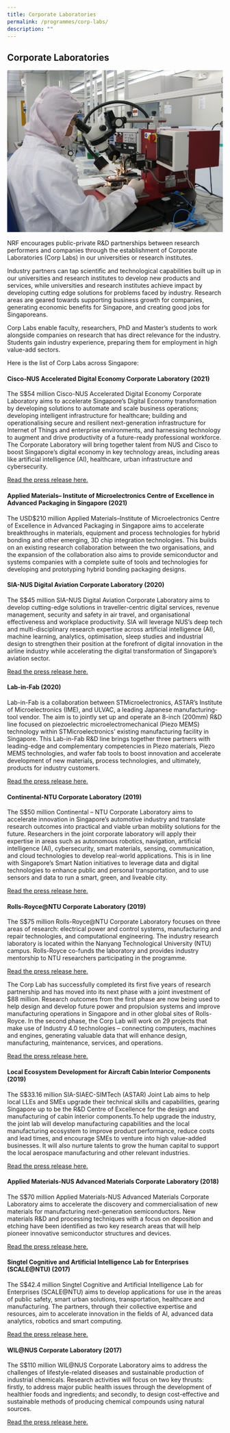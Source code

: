 ```yaml
---
title: Corporate Laboratories
permalink: /programmes/corp-labs/
description: ""
---
```

## Corporate Laboratories ##

![](/images/Programmes/graphene-center.jpg)

NRF encourages public-private R&amp;D partnerships between research performers and companies through the establishment of Corporate Laboratories (Corp Labs) in our universities or research institutes.

Industry partners can tap scientific and technological capabilities built up in our universities and research institutes to develop new products and services, while universities and research institutes achieve impact by developing cutting edge solutions for problems faced by industry. Research areas are geared towards supporting business growth for companies, generating economic benefits for Singapore, and creating good jobs for Singaporeans.

Corp Labs enable faculty, researchers, PhD and Master’s students to work alongside companies on research that has direct relevance for the industry. Students gain industry experience, preparing them for employment in high value-add sectors.

Here is the list of Corp Labs across Singapore:

#### Cisco-NUS Accelerated Digital Economy Corporate Laboratory (2021) ####

The S$54 million Cisco-NUS Accelerated Digital Economy Corporate Laboratory aims to accelerate Singapore’s Digital Economy transformation by developing solutions to automate and scale business operations; developing intelligent infrastructure for healthcare; building and operationalising secure and resilient next-generation infrastructure for Internet of Things and enterprise environments, and harnessing technology to augment and drive productivity of a future-ready professional workforce. The Corporate Laboratory will bring together talent from NUS and Cisco to boost Singapore’s digital economy in key technology areas, including areas like artificial intelligence (AI), healthcare, urban infrastructure and cybersecurity.

[Read the press release here.](https://news.nus.edu.sg/new-cisco-nus-corporate-lab-to-accelerate-singapores-digital-transformation/)

#### Applied Materials– Institute of Microelectronics Centre of Excellence in Advanced Packaging in Singapore (2021) ####

The USD$210 million Applied Materials–Institute of Microelectronics Centre of Excellence in Advanced Packaging in Singapore aims to accelerate breakthroughs in materials, equipment and process technologies for hybrid bonding and other emerging, 3D chip integration technologies. This builds on an existing research collaboration between the two organisations, and the expansion of the collaboration also aims to provide semiconductor and systems companies with a complete suite of tools and technologies for developing and prototyping hybrid bonding packaging designs.

#### SIA-NUS Digital Aviation Corporate Laboratory (2020) ####

The S$45 million SIA-NUS Digital Aviation Corporate Laboratory aims to develop cutting-edge solutions in traveller-centric digital services, revenue management, security and safety in air travel, and organisational effectiveness and workplace productivity. SIA will leverage NUS’s deep tech and multi-disciplinary research expertise across artificial intelligence (AI), machine learning, analytics, optimisation, sleep studies and industrial design to strengthen their position at the forefront of digital innovation in the airline industry while accelerating the digital transformation of Singapore’s aviation sector.

[Read the press release here.](https://news.nus.edu.sg/new-sia-nus-corporate-laboratory-to-spur-digital-innovation-in-singapores-aviation-sector/)

#### Lab-in-Fab (2020) ####

Lab-in-Fab is a collaboration between STMicroelectronics, ASTAR’s Institute of Microelectronics (IME), and ULVAC, a leading Japanese manufacturing-tool vendor. The aim is to jointly set up and operate an 8-inch (200mm) R&D line focused on piezoelectric microelectromechanical (Piezo MEMS) technology within STMicroelectronics’ existing manufacturing facility in Singapore. This Lab-in-Fab R&D line brings together three partners with leading-edge and complementary competencies in Piezo materials, Piezo MEMS technologies, and wafer fab tools to boost innovation and accelerate development of new materials, process technologies, and ultimately, products for industry customers.

[Read the press release here.](https://www.a-star.edu.sg/docs/librariesprovider18/default-document-library/stmicroelectronics-establishes-world-s-first-lab-in-fab-to-advance-adoption-of-piezoelectric-mems-in-singapore-in-partnership-with-astar-and-ulvac.pdf)

#### Continental-NTU Corporate Laboratory (2019) ####

The S$50 million Continental – NTU Corporate Laboratory aims to accelerate innovation in Singapore’s automotive industry and translate research outcomes into practical and viable urban mobility solutions for the future. Researchers in the joint corporate laboratory will apply their expertise in areas such as autonomous robotics, navigation, artificial intelligence (AI), cybersecurity, smart materials, sensing, communication, and cloud technologies to develop real-world applications. This is in line with Singapore’s Smart Nation initiatives to leverage data and digital technologies to enhance public and personal transportation, and to use sensors and data to run a smart, green, and liveable city.

[Read the press release here.](https://www.ntu.edu.sg/docs/default-source/corporate-ntu/hub-news/ntu-singapore-and-continental-launch-sgd50-million-joint-lab-to-develop-next-generation-urban-mobility-solutions-ff354294-ea20-4d9e-bddf-c2d2cd9064c4.pdf?sfvrsn=b0a5cd3f_3)

#### Rolls-Royce@NTU Corporate Laboratory (2019) ####

The S$75 million Rolls-Royce@NTU Corporate Laboratory focuses on three areas of research: electrical power and control systems, manufacturing and repair technologies, and computational engineering. The industry research laboratory is located within the Nanyang Technological University (NTU) campus. Rolls-Royce co-funds the laboratory and provides industry mentorship to NTU researchers participating in the programme.

[Read the press release here.](https://go.gov.sg/corp-lab-scheme)

The Corp Lab has successfully completed its first five years of research partnership and has moved into its next phase with a joint investment of $88 million. Research outcomes from the first phase are now being used to help design and develop future power and propulsion systems and improve manufacturing operations in Singapore and in other global sites of Rolls-Royce. In the second phase, the Corp Lab will work on 29 projects that make use of Industry 4.0 technologies – connecting computers, machines and engines, generating valuable data that will enhance design, manufacturing, maintenance, services, and operations.

[Read the press release here.](https://go.gov.sg/corp-lab-rr-ntu)

#### Local Ecosystem Development for Aircraft Cabin Interior Components (2019) ####

The S$33.16 million SIA-SIAEC-SIMTech (ASTAR) Joint Lab aims to help local LLEs and SMEs upgrade their technical skills and capabilities, gearing Singapore up to be the R&D Centre of Excellence for the design and manufacturing of cabin interior components.To help upgrade the industry, the joint lab will develop manufacturing capabilities and the local manufacturing ecosystem to improve product performance, reduce costs and lead times, and encourage SMEs to venture into high value-added businesses. It will also nurture talents to grow the human capital to support the local aerospace manufacturing and other relevant industries.

[Read the press release here.](https://www.a-star.edu.sg/simtech/news-events/SIMTech-Manufacturing-Matters/MM/features/pe-matters-sia-siaec-simtech-joint-lab)

#### Applied Materials-NUS Advanced Materials Corporate Laboratory (2018) ####

The S$70 million Applied Materials-NUS Advanced Materials Corporate Laboratory aims to accelerate the discovery and commercialisation of new materials for manufacturing next-generation semiconductors. New materials R&amp;D and processing techniques with a focus on deposition and etching have been identified as two key research areas that will help pioneer innovative semiconductor structures and devices.

[Read the press release here.](https://go.gov.sg/corp-lab-nus-applied-mats)

#### Singtel Cognitive and Artificial Intelligence Lab for Enterprises (SCALE@NTU) (2017) ####

The S$42.4 million Singtel Cognitive and Artificial Intelligence Lab for Enterprises (SCALE@NTU) aims to develop applications for use in the areas of public safety, smart urban solutions, transportation, healthcare and manufacturing. The partners, through their collective expertise and resources, aim to accelerate innovation in the fields of AI, advanced data analytics, robotics and smart computing.

[Read the press release here.](https://go.gov.sg/corp-lab-ntu-astar-singtel)

#### WIL@NUS Corporate Laboratory (2017) ####

The S$110 million WIL@NUS Corporate Laboratory aims to address the challenges of lifestyle-related diseases and sustainable production of industrial chemicals. Research activities will focus on two key thrusts: firstly, to address major public health issues through the development of healthier foods and ingredients; and secondly, to design cost-effective and sustainable methods of producing chemical compounds using natural sources.

[Read the press release here.](https://go.gov.sg/corp-lab-wilma-nus)
